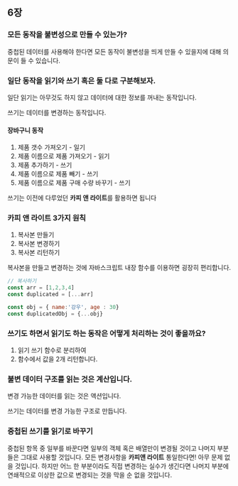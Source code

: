 ## 6장

### 모든 동작을 불변성으로 만들 수 있는가?

중첩된 데이터를 사용해야 한다면 모든 동작이 불변성을 띄게 만들 수 있을지에 대해 의문이 들 수 있습니다.

### 일단 동작을 읽기와 쓰기 혹은 둘 다로 구분해보자.

일단 읽기는 아무것도 하지 않고 데이터에 대한 정보를 꺼내는 동작입니다.

쓰기는 데이터를 변경하는 동작입니다.

#### 장바구니 동작

1. 제품 갯수 가져오기 - 일기
2. 제품 이름으로 제품 가져오기 - 읽기
3. 제품 추가하기 - 쓰기
4. 제품 이름으로 제품 빼기 - 쓰기
5. 제품 이름으로 제품 구매 수량 바꾸기 - 쓰기

쓰기는 이전에 다루었던 **카피 앤 라이트**를 활용하면 됩니다

### 카피 앤 라이트 3가지 원칙

1. 복사본 만들기 
2. 복사본 변경하기 
3. 복사본 리턴하기

복사본을 만들고 변경하는 것에 자바스크립트 내장 함수를 이용하면 굉장히 편리합니다.

```js
// 복사하기
const arr = [1,2,3,4]
const duplicated = [...arr]

const obj = { name:'강우', age : 30}
const duplicatedObj = {...obj}
```

### 쓰기도 하면서 읽기도 하는 동작은 어떻게 처리하는 것이 좋을까요?

1. 읽기 쓰기 함수로 분리하여
2. 함수에서 값을 2개 리턴합니다.

### 불변 데이터 구조를 읽는 것은 계산입니다.

변경 가능한 데이터를 읽는 것은 액션입니다.

쓰기는 데이터를 변경 가능한 구조로 만듭니다.

### 중첩된 쓰기를 읽기로 바꾸기

중첩된 항목 중 일부를 바꾼다면 일부의 객체 혹은 배열만이 변경될 것이고 나머지 부분들은 그대로 사용할 것입니다. 모든 변경사항을 **카피앤 라이트** 통일한다면! 아무 문제 없을 것입니다. 하지만 어느 한 부분이라도 직접 변경하는 실수가 생긴다면 나머지 부분에 연쇄적으로 이상한 값으로 변경되는 것을 막을 순 없을 것입니다.